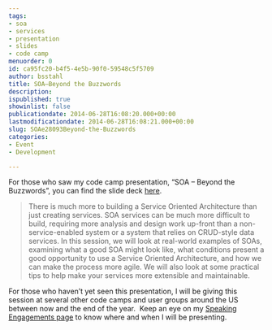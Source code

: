 ```yaml
---
tags:
- soa
- services
- presentation
- slides
- code camp
menuorder: 0
id: ca95fc20-b4f5-4e5b-90f0-59548c5f5709
author: bsstahl
title: SOA–Beyond the Buzzwords
description: 
ispublished: true
showinlist: false
publicationdate: 2014-06-28T16:08:20.000+00:00
lastmodificationdate: 2014-06-28T16:08:21.000+00:00
slug: SOAe28093Beyond-the-Buzzwords
categories:
- Event
- Development

---
```

For those who saw my code camp presentation, “SOA – Beyond the Buzzwords”, you can find the slide deck [here](https://onedrive.live.com/redir?resid=5D45DDF99C1E1BCC%21219769).

> There is much more to building a Service Oriented Architecture than just creating services. SOA services can be much more difficult to build, requiring more analysis and design work up-front than a non-service-enabled system or a system that relies on CRUD-style data services. In this session, we will look at real-world examples of SOAs, examining what a good SOA might look like, what conditions present a good opportunity to use a Service Oriented Architecture, and how we can make the process more agile. We will also look at some practical tips to help make your services more extensible and maintainable.

For those who haven’t yet seen this presentation, I will be giving this session at several other code camps and user groups around the US between now and the end of the year.  Keep an eye on my [Speaking Engagements page]({PathToRoot}/Pages/Speaking-Engagements.html) to know where and when I will be presenting.